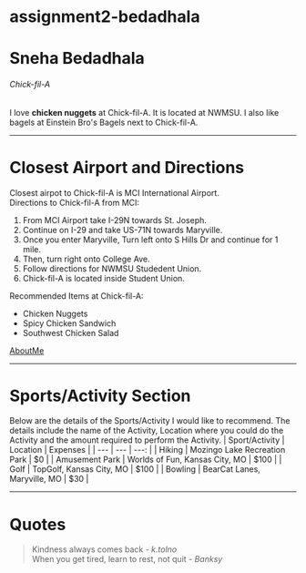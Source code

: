 # assignment2-bedadhala

# Sneha Bedadhala  #
###### Chick-fil-A ######

I love **chicken nuggets** at Chick-fil-A. It is located at NWMSU. I also like bagels at Einstein Bro's Bagels next to Chick-fil-A.

---
# Closest Airport and Directions #
Closest airpot to Chick-fil-A is MCI International Airport. <br>
Directions to Chick-fil-A from MCI: 
1. From MCI Airport take I-29N towards St. Joseph. 
2. Continue on I-29 and take US-71N towards Maryville. 
3. Once you enter Maryville, Turn left onto S Hills Dr and continue for 1 mile.
4. Then, turn right onto College Ave.
6. Follow directions for NWMSU Studedent Union.
7. Chick-fil-A is located inside Student Union.

Recommended Items at Chick-fil-A:
* Chicken Nuggets
* Spicy Chicken Sandwich
* Southwest Chicken Salad

[AboutMe](/AboutMe.md)

---
# Sports/Activity Section #
Below are the details of the Sports/Activity I would like to recommend. The details include the name of the Activity, Location where you could do the Activity and the amount required to perform the Activity.
| Sport/Activity | Location | Expenses |
| --- | --- | ---: |
| Hiking | Mozingo Lake Recreation Park | $0 |
| Amusement Park | Worlds of Fun, Kansas City, MO | $100 |
| Golf | TopGolf, Kansas City, MO | $100 |
| Bowling | BearCat Lanes, Maryville, MO | $30 |

---
# Quotes #
>Kindness always comes back *- k.tolno*<br>
>When you get tired, learn to rest, not quit *- Banksy*

